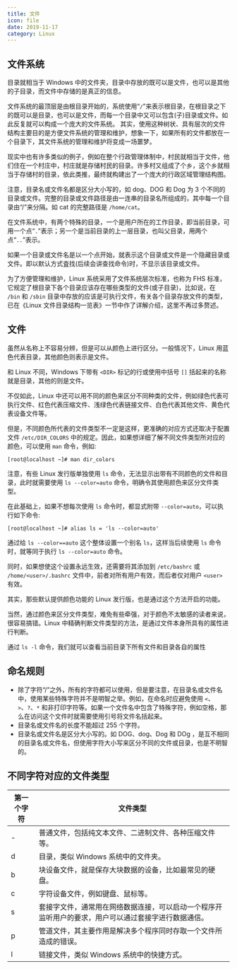 ```yaml
---
title: 文件
icon: file
date: 2019-11-17
category: Linux
---
```


## 文件系统

目录就相当于 Windows 中的文件夹，目录中存放的既可以是文件，也可以是其他的子目录，而文件中存储的是真正的信息。

文件系统的最顶层是由根目录开始的，系统使用“`/`”来表示根目录，在根目录之下的既可以是目录，也可以是文件，而每一个目录中又可以包含(子)目录或文件。如此反复就可以构成一个庞大的文件系统。
其实，使用这种树状、具有层次的文件结构主要目的是方便文件系统的管理和维护，想象一下，如果所有的文件都放在一个目录下，其文件系统的管理和维护将变成一场噩梦。

现实中也有许多类似的例子，例如在整个行政管理体制中，村民就相当于文件，他们住在一个村庄中，村庄就是存储村民的目录。许多村又组成了个乡，这个乡就相当于存储村的目录，依此类推，最终就构建出了一个庞大的行政区域管理结构图。

注意，目录名或文件名都是区分大小写的，如 dog、DOG 和 Dog 为 3 个不同的目录或文件。完整的目录或文件路径是由一连串的目录名所组成的，其中每一个目录由“/”来分隔。如 cat 的完整路径是 `/home/cat`。

在文件系统中，有两个特殊的目录，一个是用户所在的工作目录，即当前目录，可用一个点“`.`”表示；另一个是当前目录的上一层目录，也叫父目录，用两个点“`..`”表示。

如果一个目录或文件名是以一个点开始，就表示这个目录或文件是一个隐藏目录或文件。即以默认方式査找(后续会讲查找命令)时，不显示该目录或文件。

为了方便管理和维护，Linux 系统采用了文件系统层次标准，也称为 FHS 标准，它规定了根目录下各个目录应该存在哪些类型的文件(或子目录)，比如说，在 `/bin` 和 `/sbin` 目录中存放的应该是可执行文件，有关各个目录存放文件的类型，已在《Linux 文件目录结构一览表》一节中作了详解介绍，这里不再过多赘述。

## 文件

虽然从名称上不容易分辨，但是可以从颜色上进行区分。一般情况下，Linux 用蓝色代表目录，其他颜色则表示是文件。

和 Linux 不同，Windows 下带有 `<DIR>` 标记的行或使用中括号 `[]` 括起来的名称就是目录，其他的则是文件。

不仅如此，Linux 中还可以用不同的颜色来区分不同种类的文件，例如绿色代表可执行文件、红色代表压缩文件、浅绿色代表链接文件、白色代表其他文件、黄色代表设备文件等。

但是，不同颜色所代表的文件类型不一定是这样，更准确的对应方式还取决于配置文件 `/etc/DIR_COLORS` 中的规定。因此，如果想详细了解不同文件类型所对应的颜色，可以使用 `man` 命令，例如:

```shellsession
[root@localhost ~]# man dir_colors
```

注意，有些 Linux 发行版单独使用 `ls` 命令，无法显示出带有不同颜色的文件和目录，此时就需要使用 `ls --color=auto` 命令，明确令其使用颜色来区分文件类型。

在此基础上，如果不想每次使用 `ls` 命令时，都显式附带 `--color=auto`，可以执行如下命令:

```shellsession
[root@localhost ~]# alias ls = 'ls --color=auto'
```

通过给 `ls --color==auto` 这个整体设置一个别名 `ls`，这样当后续使用 `ls` 命令时，就等同于执行 `ls --color=auto` 命令。

同时，如果想使这个设置永远生效，还需要将其添加到 `/etc/bashrc` 或 `/home/<user>/.bashrc` 文件中，前者对所有用户有效，而后者仅对用户 `<user>` 有效。

其实，那些默认提供颜色功能的 Linux 发行版，也是通过这个方法开启的功能。

当然，通过颜色来区分文件类型，难免有些牵强，对于颜色不太敏感的读者来说，很容易搞错。Linux 中精确判断文件类型的方法，是通过文件本身所具有的属性进行判断。

通过 `ls -l` 命令，我们就可以查看当前目录下所有文件和目录各自的属性

## 命名规则

- 除了字符“/”之外，所有的字符都可以使用，但是要注意，在目录名或文件名中，使用某些特殊字符并不是明智之举。例如，在命名时应避免使用 `<`、`>`、`?`、`*` 和非打印字符等。如果一个文件名中包含了特殊字符，例如空格，那么在访问这个文件时就需要使用引号将文件名括起来。
- 目录名或文件名的长度不能超过 255 个字符。
- 目录名或文件名是区分大小写的。如 DOG、dog、Dog 和 DOg ，是互不相同的目录名或文件名，但使用字符大小写来区分不同的文件或目录，也是不明智的。

## 不同字符对应的文件类型

| 第一个字符 | 文件类型                                                                                             |
| ---------- | ---------------------------------------------------------------------------------------------------- |
| -          | 普通文件，包括纯文本文件、二进制文件、各种压缩文件等。                                               |
| d          | 目录，类似 Windows 系统中的文件夹。                                                                  |
| b          | 块设备文件，就是保存大块数据的设备，比如最常见的硬盘。                                               |
| c          | 字符设备文件，例如键盘、鼠标等。                                                                     |
| s          | 套接字文件，通常用在网络数据连接，可以启动一个程序开监听用户的要求，用户可以通过套接字进行数据通信。 |
| p          | 管道文件，其主要作用是解决多个程序同时存取一个文件所造成的错误。                                     |
| l          | 链接文件，类似 Windows 系统中的快捷方式。                                                            |
